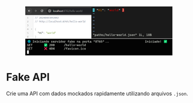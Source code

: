 <p align="center">
  <img src="https://raw.githubusercontent.com/jeffersoncbd/fake_api/master/demo.png" width="400">
</p>

# Fake API

Crie uma API com dados mockados rapidamente utilizando arquivos `.json`.